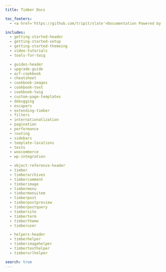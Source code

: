 ```yaml
---
title: Timber Docs

toc_footers:
  - <a href='https://github.com/tripit/slate'>Documentation Powered by Slate</a>

includes:
  - getting-started-header
  - getting-started-setup
  - getting-started-themeing
  - video-tutorials
  - tools-for-twig

  - guides-header
  - upgrade-guide
  - acf-cookbook
  - cheatsheet
  - cookbook-images
  - cookbook-text
  - cookbook-twig
  - custom-page-templates
  - debugging
  - escapers
  - extending-timber
  - filters
  - internationalization
  - pagination
  - performance
  - routing
  - sidebars
  - template-locations
  - tests
  - woocommerce
  - wp-integration

  - object-reference-header
  - timber
  - timberarchives
  - timbercomment
  - timberimage
  - timbermenu
  - timbermenuitem
  - timberpost
  - timberpostpreview
  - timberpostquery
  - timbersite
  - timberterm
  - timbertheme
  - timberuser

  - helpers-header
  - timberhelper
  - timberimagehelper
  - timbertexthelper
  - timberurlhelper

search: true
---
```





